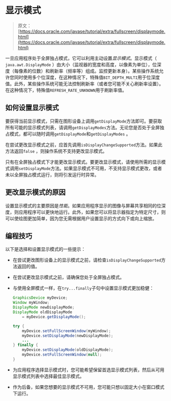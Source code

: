 # 显示模式

> 原文： [https://docs.oracle.com/javase/tutorial/extra/fullscreen/displaymode.html](https://docs.oracle.com/javase/tutorial/extra/fullscreen/displaymode.html)

一旦应用程序处于全屏独占模式，它可以利用主动设置*显示模式*。显示模式（ `java.awt.DisplayMode` ）由大小（监视器的宽度和高度，以像素为单位），位深度（每像素的位数）和刷新率（频率等）组成。监控更新本身）。某些操作系统允许您同时使用多个位深度，在这种情况下，特殊值`BIT_DEPTH_MULTI`用于位深度值。此外，某些操作系统可能无法控制刷新率（或者您可能不关心刷新率设置）。在这种情况下，特殊值`REFRESH_RATE_UNKNOWN`用于刷新率值。

## 如何设置显示模式

要获得当前显示模式，只需在图形设备上调用`getDisplayMode`方法即可。要获取所有可能的显示模式列表，请调用`getDisplayModes`方法。无论您是否处于全屏独占模式，都可以随时调用`getDisplayMode`和`getDisplayModes` 。

在尝试更改显示模式之前，应首先调用`isDisplayChangeSupported`方法。如果此方法返回`false` ，则操作系统不支持更改显示模式。

只有在全屏独占模式下才能更改显示模式。要更改显示模式，请使用所需的显示模式调用`setDisplayMode`方法。如果显示模式不可用，不支持显示模式更改，或者未以全屏独占模式运行，则将引发运行时异常。

## 更改显示模式的原因

设置显示模式的主要原因是*性能*。如果应用程序显示的图像与屏幕共享相同的位深度，则应用程序可以更快地运行。此外，如果您可以将显示器指定为特定尺寸，则可以使绘图更加简单，因为您无需根据用户设置显示的方式向下或向上缩放。

## 编程技巧

以下是选择和设置显示模式的一些提示：

*   在尝试更改图形设备上的显示模式之前，请检查`isDisplayChangeSupported`方法返回的值。
*   在尝试更改显示模式之前，请确保您处于全屏独占模式。
*   与使用全屏模式一样，在`try...finally`子句中设置显示模式更加稳健：

    ```java
    GraphicsDevice myDevice;
    Window myWindow;
    DisplayMode newDisplayMode;
    DisplayMode oldDisplayMode 
        = myDevice.getDisplayMode();

    try {
        myDevice.setFullScreenWindow(myWindow);
        myDevice.setDisplayMode(newDisplayMode);
        ...
    } finally {
        myDevice.setDisplayMode(oldDisplayMode);
        myDevice.setFullScreenWindow(null);
    }

    ```

*   为应用程序选择显示模式时，您可能希望保留首选显示模式列表，然后从可用显示模式列表中选择最佳显示模式。
*   作为后备，如果您想要的显示模式不可用，您可能只想以固定大小在窗口模式下运行。